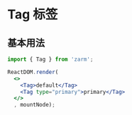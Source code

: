 # Tag 标签

## 基本用法

```jsx
import { Tag } from 'zarm';

ReactDOM.render(
  <>
    <Tag>default</Tag>
    <Tag type="primary">primary</Tag>
  </>
  , mountNode);
```
